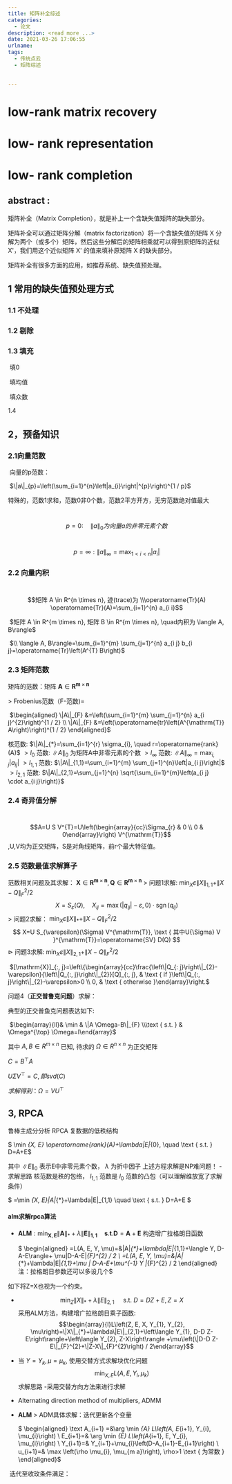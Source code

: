 ```yaml
---
title: 矩阵补全综述
categories:
  - 论文
description: <read more ...>
date: 2021-03-26 17:06:55
urlname:
tags:
  - 传统点云
  - 矩阵综述
  

---
```


# low-rank matrix recovery

# 		low- rank representation	

# low- rank completion	

## abstract :

矩阵补全（Matrix Completion），就是补上一个含缺失值矩阵的缺失部分。

矩阵补全可以通过矩阵分解（matrix factorization）将一个含缺失值的矩阵 X 分解为两个（或多个）矩阵，然后这些分解后的矩阵相乘就可以得到原矩阵的近似 X'，我们用这个近似矩阵 X' 的值来填补原矩阵 X 的缺失部分。

矩阵补全有很多方面的应用，如推荐系统、缺失值预处理。

## 1 常用的缺失值预处理方式

### 1.1 不处理

### 1.2 剔除

### 1.3 填充

​		填0

​		填均值

​		填众数

1.4 

## 			2，预备知识

### 2.1向量范数

​		向量的p范数：

​		$\|a\|_{p}=\left(\sum_{i=1}^{n}\left|a_{i}\right|^{p}\right)^{1 / p}$ 

​		特殊的，范数1求和，范数0非0个数，范数2平方开方，无穷范数绝对值最大

​		$$p=0: \quad\|a\|_{0}为向量a的非零元素个数 $$

​		$$p=\infty:\|a\|_{\infty}=\max _{1<i<n}\left|a_{i}\right|$$



### 2.2 向量内积

​		$$矩阵 A \in R^{n \times n}, 迹(trace)为 \\\operatorname{Tr}(A) \operatorname{Tr}(A)=\sum_{i=1}^{n} a_{i i}$$

​		$矩阵 A \in R^{m \times n}, 矩阵 B \in R^{m \times n}, \quad内积为 \langle A, B\rangle$

​		$\\ \langle A, B\rangle=\sum_{i=1}^{m} \sum_{j=1}^{n} a_{i j} b_{i j}=\operatorname{Tr}\left(A^{T} B\right)$



### 2.3 矩阵范数

 矩阵的范数：矩阵 $\boldsymbol{A} \in \boldsymbol{R}^{\boldsymbol{m} \times \boldsymbol{n}}$

$>$ Frobenius范数（F-范数)=

​														$\begin{aligned}
\|A\|_{F} &=\left(\sum_{i=1}^{m} \sum_{j=1}^{n} a_{i j}^{2}\right)^{1 / 2} \\
\|A\|_{F} &=\left(\operatorname{tr}\left(A^{\mathrm{T}} A\right)\right)^{1 / 2}
\end{aligned}$

核范数: $\|A\|_{*}=\sum_{i=1}^{r} \sigma_{i}, \quad r=\operatorname{rank}(A)$
$>l_{0}$ 范数: $\|A\|_{0}$ 为矩阵A中非零元素的个数 $>l_{\infty}$ 范数: $\|A\|_{\infty}=\max _{i, j}\left|a_{i j}\right|$
$>l_{1,1}$ 范数: $\|A\|_{1,1}=\sum_{i=1}^{m} \sum_{j=1}^{n}\left|a_{i j}\right|$
$>l_{2,1}$ 范数: $\|A\|_{2,1}=\sum_{j=1}^{n} \sqrt{\sum_{i=1}^{m}\left(a_{i j} \cdot a_{i j}\right)}$

### 2.4  奇异值分解

​		$$A=U S V^{T}=U\left(\begin{array}{cc}\Sigma_{r} & 0 \\ 0 & 0\end{array}\right) V^{\mathrm{T}}$$,U,V均为正交矩阵，S是对角线矩阵，前r个最大特征值。

### 2.5  范数最值求解算子

范数相关问题及其求解： $\boldsymbol{X} \in \boldsymbol{R}^{\boldsymbol{m} \times \boldsymbol{n}}, \boldsymbol{Q} \in \boldsymbol{R}^{\boldsymbol{m} \times \boldsymbol{n}}$
$>$ 问题1求解: $\min _{X} \varepsilon\|X\|_{1,1}+\|X-Q\|_{F}^{2} / 2$
$$
X=S_{\varepsilon}(Q), \quad X_{i j}=\max \left(\left|q_{i j}\right|-\varepsilon, 0\right) \cdot \operatorname{sgn}\left(q_{i j}\right)
$$
$>$ 问题2求解： $\min _{X} \varepsilon\|X\|_{*}+\|X-Q\|_{F}^{2} / 2$
$$
X=U S_{\varepsilon}(\Sigma) V^{\mathrm{T}}, \text { 其中U{\Sigma} V }^{\mathrm{T}}=\operatorname{SV} D(Q)
$$
$\triangleright$ 问题3求解: $\min _{X} \varepsilon\|X\|_{2,1}+\|X-Q\|_{F}^{2} / 2$

​																		$[\mathrm{X}]_{:, j}=\left\{\begin{array}{cc}\frac{\left\|Q_{: j}\right\|_{2}-\varepsilon}{\left\|Q_{:, j}\right\|_{2}}[Q]_{:, j}, & \text { if }\left\|Q_{:, j}\right\|_{2}-\varepsilon>0 \\ 0, & \text { otherwise }\end{array}\right.$



问题4（**正交普鲁克问题**）求解：

典型的正交普鱼克问题表达如下:

​																$\begin{array}{ll}&  \min & \|A \Omega-B\|_{F} \\\text { s.t. } & \Omega^{\top} \Omega=I\end{array}$

其中 $A, B \in R^{m \times n}$ 已知, 待求的 $\Omega \in R^{n \times n}$ 为正交矩阵

$C=B^{\top} A$

$U \Sigma V^{\top}=C$$,即svd(C)$

$求解得到：\Omega=V U^{\top}$

## 3, RPCA

鲁棒主成分分析 RPCA
复数据的低秩结构

$ \min _{X, E} \operatorname{rank}(A)+\lambda\|E\|_{0}, \quad \text { s.t. } D=A+E$

其中 $\|E\|_{0}$ 表示E中非零元素个数， $\lambda$ 为折中因子
上述方程求解是NP难问题！
-求解思路
核范数是秩的包络， $l_{1,1}$ 范数是 $l_{0}$ 范数的凸包（可以理解维放宽了求解条件）

$  =\min _{X, E}\|A\|_{*}+\lambda\|E\|_{1,1} \quad \text { s.t. } D=A+E  $

#### alm求解rpca算法

- $\mathbf{A L M}: \min _{\boldsymbol{X}, \boldsymbol{E}}\|\boldsymbol{A}\|_{*}+\lambda\|\boldsymbol{E}\|_{\mathbf{1}, \mathbf{1}} \quad \boldsymbol{s} . \boldsymbol{t} . \boldsymbol{D}=\boldsymbol{A}+\boldsymbol{E}$
  构造增广拉格朗日函数

  $ \begin{aligned}
  =L(A, E, Y, \mu)=&\|A\|_{*}+\lambda\|E\|_{1,1}+\langle Y, D-A-E\rangle+
   \mu\|D-A-E\|_{F}^{2} / 2 \\
  =L(A, E, Y, \mu)=&\|A\|_{*}+\lambda\|E\|_{1,1}+\mu \| D-A-E+\mu^{-1} Y \|_{F}^{2} / 2
  \end{aligned}
  注：拉格朗日参数还可以多设几个$

如下将Z=X也视为一个约束。

- $$\min _{Z}\|X\|_{*}+\lambda\|E\|_{2,1} \quad \text { s.t. } D=D Z+E, Z=X$$采用ALM方法，构建增广拉格朗日乘子函数:$$\begin{array}{l}L\left(Z, E, X, Y_{1}, Y_{2}, \mu\right)=\|X\|_{*}+\lambda\|E\|_{2,1}+\left\langle Y_{1}, D-D Z-E\right\rangle+\left\langle Y_{2}, Z-X\right\rangle +\mu\left(\|D-D Z-E\|_{F}^{2}+\|Z-X\|_{F}^{2}\right) / 2\end{array}$$
- 当 $Y=Y_{k}, \mu=\mu_{k}$, 使用交替方式求解块优化问题
$$
\min _{X, E} L\left(A, E, Y_{i}, \mu_{k}\right)
$$
求解思路
-采用交替方向方法来进行求解

- Alternating direction method of multipliers, ADMM

- $\mathbf{A} \mathbf{L M}$
  $>$ ADM具体求解：迭代更新各个变量

  $ \begin{aligned}
  \text  A_{i+1} =&\arg \min _{A} L\left(A, E_{i+1}, Y_{i}, \mu_{i}\right) \\
  	E_{i+1}=& \arg \min _{E} L\left(A_{i+1}, E, Y_{i}, \mu_{i}\right) \\
  Y_{i+1}=& Y_{i+1}+\mu_{i}\left(D-A_{i+1}-E_{i+1}\right) \\
  u_{i+1}=& \max \left(\rho \mu_{i}, \mu_{m a}\right), \rho>1 \text { 为常数 }
  \end{aligned}$

​			迭代至收玫条件满足：

